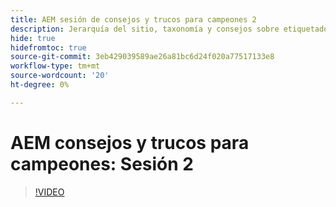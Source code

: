 ```yaml
---
title: AEM sesión de consejos y trucos para campeones 2
description: Jerarquía del sitio, taxonomía y consejos sobre etiquetado Prácticas recomendadas
hide: true
hidefromtoc: true
source-git-commit: 3eb429039589ae26a81bc6d24f020a77517133e8
workflow-type: tm+mt
source-wordcount: '20'
ht-degree: 0%

---
```



# AEM consejos y trucos para campeones: Sesión 2

>[!VIDEO](https://video.tv.adobe.com/v/3409427)
